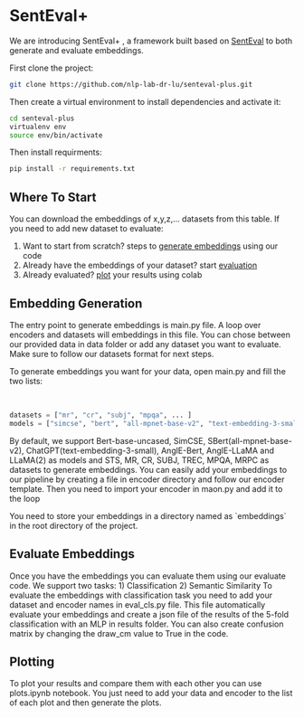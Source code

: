
<h1>SentEval+</h1>

<p>We are introducing SentEval+ , a framework built based on <a href='https://github.com/facebookresearch/SentEval'>SentEval</a> to both generate and evaluate embeddings.</p>

First clone the project:
```bash
git clone https://github.com/nlp-lab-dr-lu/senteval-plus.git
```
Then create a virtual environment to install dependencies and activate it:
```bash
cd senteval-plus
virtualenv env
source env/bin/activate
```
Then install requirments:
```bash
pip install -r requirements.txt
```

<h2>Where To Start</h2>
<p>You can download the embeddings of x,y,z,... datasets from this table. If you need to add new dataset to evaluate:
  <ol>
    <li> Want to start from scratch? steps to <a href='#eg'>generate embeddings</a> using our code </li>
    <li> Already have the embeddings of your dataset? start <a href='#ee'>evaluation</a> </li>
    <li> Already evaluated? <a href='#p'>plot</a> your results using colab </li>
  </ol>
</p>

<h2 id='eg'>Embedding Generation</h2>
<p>The entry point to generate embeddings is main.py file. A loop over encoders and datasets will embeddings in this file. You can chose between our provided data in data folder or add any dataset you want to evaluate. Make sure to follow our datasets format for next steps.</p>

<p>To generate embeddings you want for your data, open main.py and fill the two lists:</p> <br>
  
```python
datasets = ["mr", "cr", "subj", "mpqa", ... ] 
models = ["simcse", "bert", "all-mpnet-base-v2", "text-embedding-3-small", "llama-7B", ... ]
``` 
<p>By default, we support Bert-base-uncased, SimCSE, SBert(all-mpnet-base-v2), ChatGPT(text-embedding-3-small), AnglE-Bert, AnglE-LLaMA and LLaMA(2) as models and STS, MR, CR, SUBJ, TREC, MPQA, MRPC as datasets to generate embeddings. You can easily add your embeddings to our pipeline by creating a file in encoder directory and follow our encoder template. Then you need to import your encoder in maon.py and add it to the loop</p>
<p> You need to store your embeddings in a directory named as `embeddings` in the root directory of the project.</p>
<!-- will add a bash file to automatically download embeddings from dr lu's website later -->
<h2 id='ee'>Evaluate Embeddings</h2>
Once you have the embeddings you can evaluate them using our evaluate code. We support two tasks: 1) Classification 2) Semantic Similarity
To evaluate the embeddings with classification task you need to add your dataset and encoder names in eval_cls.py file. This file automatically evaluate your embeddings and create a json file of the results of the 5-fold classification with an MLP in results folder. You can also create confusion matrix by changing the draw_cm value to True in the code.

<h2 id='p'>Plotting</h2>
To plot your results and compare them with each other you can use plots.ipynb notebook. You just need to add your data and encoder to the list of each plot and then generate the plots.
